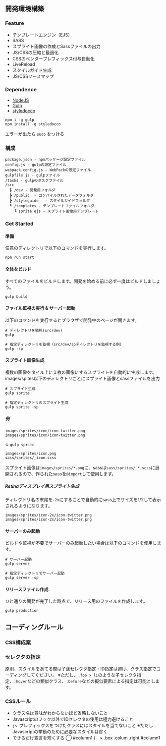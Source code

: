 ## 開発環境構築

### Feature
- テンプレートエンジン（EJS）
- SASS
- スプライト画像の作成とSassファイルの出力
- JS/CSSの圧縮と最適化
- CSSのベンダープレフィックス付与自動化
- LiveReload
- スタイルガイド生成
- JS/CSSソースマップ

### Dependence
* [NodeJS](https://nodejs.org/)
* [Gulp](http://gulpjs.com/)
* [styledocco](https://www.npmjs.com/package/gulp-styledocco)
```
npm i -g gulp
npm install -g styledocco
```
エラーが出たら `sudo` をつける

### 構成
```
package.json - npmパッケージ設定ファイル
config.js - gulpの設定ファイル
webpack.config.js - WebPackの設定ファイル
gulpfile.js - gulpファイル
/tasks - gulpのタスクファイル
/src
  ┣ /dev - 開発用フォルダ
  ┣ /public  - コンパイルされたデータフォルダ
  ┣ /styleguide   - スタイルガイドフォルダ
  ┗ /templates - テンプレートファイルフォルダ
    ┗ sprite.ejs - スプライト画像用テンプレート
```

### Get Started

#### 準備
任意のディレクトリで以下のコマンドを実行します。
```
npm run start
```

#### 全体をビルド
すべてのファイルをビルドします。開発を始める前に必ず一度はビルドしましょう。
```
gulp build
```

#### ファイル監視の実行 & サーバー起動
以下のコマンドを実行するとブラウザで開発中のページが開きます。
```
# ディレクトリを監視(src/dev)
gulp

# 指定ディレクトリを監視（src/dev/spディレクトリを監視する例)
gulp -sp
```

#### スプライト画像生成
複数の画像をタイル上に１枚の画像にするスプライトを自動的に生成します。images/spites以下のディレクトリごとにスプライト画像とsassファイルを出力
```
# スプライト生成
gulp sprite

# 指定ディレクトリのスプライト生成
gulp sprite -sp
```

##### 例
```
images/sprites/icon/icon-twitter.png
images/sprites/icon/icon-twitter.png
```
↓ `gulp sprite`
```
images/sprites/icon.png
sass/sprites/_icon.scss
```
スプライト画像は`images/sprites/*.png`に、sassは`sass/sprites/_*.scss`に展開されるので、作られたsassを`@import`して使用します。

##### Retinaディスプレイ用スプライト生成
ディレクトリ名の末尾を`-2x`にすることで自動的にsass上でサイズを1/2して表示されるようになります。
```
images/sprites/icon-2x/icon-twitter.png
images/sprites/icon-2x/icon-twitter.png
```

#### サーバーのみ起動
ビルドや監視が不要でサーバーのみ起動したい場合は以下のコマンドを使用します。
```
# サーバー起動
gulp server

# 指定ディレクトリでサーバー起動
gulp server -sp
```

#### リリースファイル作成
ひと通りの開発が完了した時点で、リリース用のファイルを作成します。
```
gulp production
```

## コーディングルール

### CSS構成案


### セレクタの指定
原則、スタイルをあてる際は子孫セレクタ指定・ID指定は避け、クラス指定でコーディングしてください。
※ただし、`.foo > li`のような子セレクタ指定、`:hover`などの類似クラス、`:before`などの擬似要素による指定は可能とします。

### CSSルール
- クラス名は意味がわからないほど省略しないこと
- Javascriptのフック以外でIDセレクタの使用は極力避けること
- `js-`プレフィックスをつけたクラスにはスタイルを当てないこと
※ただしJavascriptの挙動のために必要なスタイルは除く
- できるだけ宣言を短くする
◯ #column1 {　× .box .colum .right #column1
 
